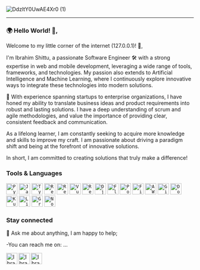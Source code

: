 ![DdzltY0UwAE4Xr0 (1)](https://github.com/user-attachments/assets/a10c53a9-20f6-4c71-bf3f-908e17eeef46)

---

### 🌍 Hello World! 👋,

Welcome to my little corner of the internet (127.0.0.1)! 🚀,

I'm Ibrahim Shittu, a passionate Software Engineer 🛠️  with a strong expertise in web and mobile development, leveraging a wide range of tools, frameworks, and technologies. My passion also extends to Artificial Intelligence and Machine Learning, where I continuously explore innovative ways to integrate these technologies into modern solutions.

💼 With experience spanning startups to enterprise organizations, I have honed my ability to translate business ideas and product requirements into robust and lasting solutions. I have a deep understanding of scrum and agile methodologies, and value the importance of providing clear, consistent feedback and communication.

As a lifelong learner, I am constantly seeking to acquire more knowledge and skills to improve my craft. I am passionate about driving a paradigm shift and being at the forefront of innovative solutions.

In short, I am committed to creating solutions that truly make a difference!


### Tools & Languages 

<code><img height="30" src="https://img.icons8.com/color/48/000000/python--v1.png" alt="Python"></code>
<code><img height="30" src="https://img.icons8.com/color/48/000000/javascript--v1.png" alt="JavaScript"></code>
<code><img height="30" src="https://img.icons8.com/color/48/000000/typescript.png" alt="TypeScript"></code>
<code><img height="30" src="https://img.icons8.com/officel/80/react.png" alt="React"></code>
<code><img height="30" src="https://img.icons8.com/color/48/000000/react-native.png" alt="React Native"></code>
<code><img height="30" src="https://img.icons8.com/color/48/000000/vue-js.png" alt="Vue.js"></code>
<code><img height="30" src="https://img.icons8.com/color/48/000000/redux.png" alt="Redux"></code>
<code><img height="30" src="https://img.icons8.com/ios-filled/50/django.png" alt="Django"></code>
<code><img height="30" src="https://img.icons8.com/fluency/48/000000/flask.png" alt="Flask"></code>
<code><img height="30" src="https://upload.wikimedia.org/wikipedia/commons/2/29/Postgresql_elephant.svg" alt="PostgreSQL"></code>
<code><img height="30" src="https://img.icons8.com/color/48/000000/firebase.png" alt="Firebase"></code>
<code><img height="30" src="https://img.icons8.com/color/48/000000/amazon-web-services.png" alt="AWS"></code>
<code><img height="30" src="https://img.icons8.com/color/48/000000/git.png" alt="Git"></code>
<code><img height="30" src="https://img.icons8.com/color/48/000000/docker.png" alt="Docker"></code>
<code><img height="30" src="https://img.icons8.com/color/48/000000/kubernetes.png" alt="Kubernetes"></code>
<code><img height="30" src="https://img.icons8.com/color/48/000000/linux.png" alt="Linux"></code>
<code><img height="30" src="https://img.icons8.com/color/48/000000/graphql.png" alt="GraphQL"></code>
<code><img height="30" src="https://img.icons8.com/color/48/000000/nodejs.png" alt="Node.js"></code>




### Stay connected

💬 Ask me about anything, I am happy to help;

-You can reach me on: ...

<a href="https://twitter.com/ibrahimshittu01" target="_blank"> 
  <img align="left" alt="Ibrahim Shittu | Twitter" width="30px" src="https://img.icons8.com/color/48/000000/twitter--v1.png"/>
</a>
<a href="https://www.linkedin.com/in/ibrahimshittu/" target="_blank"> 
  <img align="left" alt="Ibrahim Shittu | LinkedIn" width="30px" src="https://img.icons8.com/color/48/000000/linkedin.png"/>
</a>
<a href="https://github.com/ibrahimshittu/" target="_blank">
  <img align="left" alt="Ibrahim Shittu | GitHub" width="30px" src="https://img.icons8.com/ios-glyphs/30/000000/github.png"/>
</a>



<!--
, currently working as a "Software Development Intern" at [The Immersive Capital](https://Immersivecapital.co/), building [LiveClasses Institute](http://liveclasses.institute/), A unique way to learn-online, and build communities via "Live Classes", to help transform your career
**ibrahimshittu/ibrahimshittu** is a ✨ _special_ ✨ repository because its `README.md` (this file) appears on your GitHub profile.

Here are some ideas to get you started:

- 🔭 I’m currently working on ...
- 🌱 I’m currently learning ...
- 👯 I’m looking to collaborate on ...
- 🤔 I’m looking for help with ...
- 💬 Ask me about ...
- 📫 How to reach me: ...
- 😄 Pronouns: ...
- ⚡ Fun fact: ...
-->

